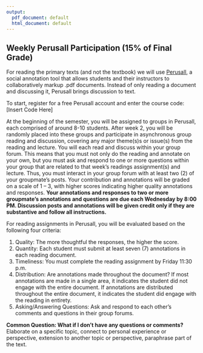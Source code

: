 ```yaml
---
output:
  pdf_document: default
  html_document: default
---
```


## Weekly Perusall Participation (15% of Final Grade)
For reading the primary texts (and not the textbook) we will use [Perusall](https://support.perusall.com/hc/en-us), a social annotation tool that allows students and their instructors to collaboratively markup .pdf documents. Instead of only reading a document and discussing it, Perusall brings discussion to text. 

To start, register for a free Perusall account and enter the course code: [Insert Code Here]

At the beginning of the semester, you will be assigned to groups in Perusall, each comprised of around 8-10 students. After week 2, you will be randomly placed into these groups and participate in asynchronous group reading and discussion, covering any major theme(s)s or issue(s) from the reading and lecture. You will each read and discuss within your group forum. This means that you must not only do the reading and annotate on your own, but you must ask and respond to one or more questions within your group that are related to that week’s readings assignment(s) and lecture. Thus, you must interact in your group forum with at least two (2) of your groupmate’s posts. Your contribution and annotations will be graded on a scale of 1 – 3, with higher scores indicating higher quality annotations and responses. **Your annotations and responses to two or more groupmate’s annotations and questions are due each Wednesday by 8:00 PM. Discussion posts and annotations will be given credit only if they are substantive and follow all instructions.** 

For reading assignments in Perusall, you will be evaluated based on the following four criteria: 

1. Quality: The more thoughtful the responses, the higher the score. 
2. Quantity: Each student must submit at least seven (7) annotations in each reading document.
3. Timeliness: You must complete the reading assignment by Friday 11:30 p.m.
4. Distribution: Are annotations made throughout the document? If most annotations are made in a single area, it indicates the student did not engage with the entire document. If annotations are distributed throughout the entire document, it indicates the student did engage with the reading in entirety. 
5. Asking/Answering Questions: Ask and respond to each other’s comments and questions in their group forums. 

**Common Question: What if I don’t have any questions or comments?** Elaborate on a specific topic, connect to personal experience or perspective, extension to another topic or perspective, paraphrase part of the text.